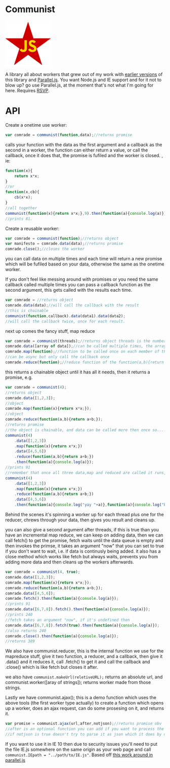 Communist
==========
![communist](logo.png)

A library all about workers that grew out of my work with [earlier versions](https://github.com/calvinmetcalf/communist/tree/6e920be75ab3ed9b2a36d24dd184a9945f6b4000) of  this library and [Parallel.js](https://github.com/adambom/parallel.js).  You want Node.js and IE support and for it not to blow up? go use Parallel.js, at the moment that's not what I'm going for here. Requires [RSVP](https://github.com/tildeio/rsvp.js).

API
===
Create a onetime use worker:

```JavaScript
var comrade = communist(function,data);//returns promise
```

calls your function with the data as the first argument and a callback as the second in a worker, the function can either return a value, or call the callback, once it does that, the promise is fufiled and the worker is closed. , ie:

```JavaScript
function(x){
	return x*x;
}
//or
function(x,cb){
	cb(x*x);
}
//all together
communist(function(x){return x*x;},9).then(function(a){console.log(a)});
//prints 81.
```

Create a reusable worker:

```JavaScript
var comrade = communist(function);//returns object
var manifesto = comrade.data(data);//returns promise
comrade.close();//closes the worker
```

you can call data on multiple times and each time will return a new promise which will be fufiled based on your data, otherwise the same as the onetime worker.

If you don't feel like messing around with promises or you need the same callback called multiple times you can pass a callback function as the second argument, this gets called with the results each time.

```JavaScript
var comrade = //returns object
comrade.data(data);//will call the callback with the result
//this is chainable
communist(function,callback).data(data1).data(data2);
//will call the callback twice, once for each result.
```

next up comes the fancy stuff, map reduce

```Javascript
var comrade = communist(threads);//returns object threads is the number of map workers, reducer will be an additional thread
comrade.data([array of data]);//can be called multiple times, the arrays will be concated
comrade.map(function);//function to be called once on each member of the array
//can be async but only call the callback once
comrade.reduce(function);//reduce function of the function(a,b){return c};
```

this returns a chainable object until it has all it needs, then it returns a promise, e.g.

```JavaScript
var comrade = communist(4);
//returns object
comrade.data([1,2,3]);
//object
comrade.map(function(x){return x*x;});
//object
comrade.reduce(function(a,b){return a+b;});
//returns promise
//the object is chainable, and data can be called more then once so....
communist(4)
	.data([1,2,3])
	.map(function(x){return x*x;})
	.data([4,5,6])
	.reduce(function(a,b){return a+b;})
	.then(function(a){console.log(a)});
//prints 91
//remember that once all three data,map and reduced are called it runs, so the following will give you an error:
communist(4)
	.data([1,2,3])
	.map(function(x){return x*x;})
	.reduce(function(a,b){return a+b;})
	.data([4,5,6])
	.then(function(a){console.log("yay "+a)},function(a){console.log("boo "+a)});
```

Behind the scenes it's spinning a worker up for each thread plus one for the reducer, chrews through your data, then gives you result and cleans up.

you can also give a second argument after threads, if this is true than you have an incremental map reduce, we can keep on adding data, then we can call fetch() to get the promise, fetch waits until the data queue is empty and then invokes the primse, it takes an argument "now" that you can set to true if you don't want to wait, i.e. if data is continusly being added. 
it also has a close method which works like fetch but always waits, prevents you from adding more data and then cleans up the workers afterwards. 

```JavaScript
var comrade = communist(4, true);
comrade.data([1,2,3]);
comrade.map(function(x){return x*x;});
comrade.reduce(function(a,b){return a+b;});
comrade.data([4,5,6]);
comrade.fetch().then(function(a){console.log(a)});
//prints 91
comrade.data([6,7,8]).fetch().then(function(a){console.log(a)});
//prints 240
//fetch takes an argument "now", if it's undefined then 
comrade.data([6,7,8]).fetch(true).then(function(a){console.log(a)});
//also returns 240
comrade.close().then(function(a){console.log(a)});
//returns 389
```

We also have communist.reducer, this is the internal function we use for the mapreduce stuff, give it two function, a reducer, and a callback, then give it .data() and it reduces it, call .fetch() to get it and call the callback and .close() which is like fetch but closes it after. 

we also have `communist.makeUrl(reletiveURL);` returns an absolute url, and communist.worker([aray of strings]); returns worker made from those strings.

Lastly we have communist.ajax(); this is a demo function which uses the above tools (the first worker type actually) to create a function which opens up a worker, does an ajax request, can do some prosesing on it, and returns it.

```JavaScript
var promise = communist.ajax(url,after,notjson);//returns promise obv
//after is an optional function you can add if you want to process the data in the other thread before returning it
//if notjson is true doesn't try to parse it as json which it does by default. 
```

If you want to use it in IE 10 then due to security issues you'll need to put the file IE.js somewhere on the same origin as your web page and call `communist.IEpath = "../path/to/IE.js"`.  Based off [this work around in parallel.js](https://github.com/adambom/parallel.js/pull/16)